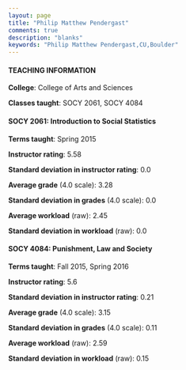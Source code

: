 ```yaml
---
layout: page
title: "Philip Matthew Pendergast" 
comments: true
description: "blanks"
keywords: "Philip Matthew Pendergast,CU,Boulder"
---
```

<head>
<script src="https://ajax.googleapis.com/ajax/libs/jquery/2.1.3/jquery.min.js"></script>
<script src="https://dl.dropboxusercontent.com/s/pc42nxpaw1ea4o9/highcharts.js?dl=0"></script>
<!-- <script src="../assets/js/highcharts.js"></script> -->
<style type="text/css">@font-face {
	font-family: "Bebas Neue";
	src: url(https://www.filehosting.org/file/details/544349/BebasNeue Regular.otf) format("opentype");
	}
	h1.Bebas { 
		font-family: "Bebas Neue", Verdana, Tahoma;
	}
</style>
</head>
	   
#### TEACHING INFORMATION

**College**: College of Arts and Sciences

**Classes taught**: SOCY 2061, SOCY 4084

#### SOCY 2061: Introduction to Social Statistics

**Terms taught**: Spring 2015

**Instructor rating**: 5.58

**Standard deviation in instructor rating**: 0.0

**Average grade** (4.0 scale): 3.28

**Standard deviation in grades** (4.0 scale): 0.0

**Average workload** (raw): 2.45

**Standard deviation in workload** (raw): 0.0

#### SOCY 4084: Punishment, Law and Society

**Terms taught**: Fall 2015, Spring 2016

**Instructor rating**: 5.6

**Standard deviation in instructor rating**: 0.21

**Average grade** (4.0 scale): 3.15

**Standard deviation in grades** (4.0 scale): 0.11

**Average workload** (raw): 2.59

**Standard deviation in workload** (raw): 0.15

